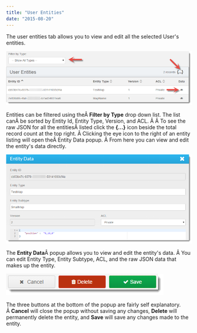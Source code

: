 ```yaml
---
title: "User Entities"
date: "2015-08-20"
---
```


The user entities tab allows you to view and edit all the selected User's entities.

[![](images/entities.png)](images/entities.png)

Entities can be filtered using theÂ **Filter by Type** drop down list. The list canÂ be sorted by Entity Id, Entity Type, Version, and ACL. Â Â To see the raw JSON for all the entitiesÂ listed click the **{...}** icon beside the total record count at the top right. Â Clicking the eye icon to the right of an entity listing will open theÂ Entity Data popup. Â From here you can view and edit the entity's data directly.

[![entitiesData](images/entitiesData.png)](images/entitiesData.png)

The **Entity Data**Â popup allows you to view and edit the entity's data. Â You can edit Entity Type, Entity Subtype, ACL, and the raw JSON data that makes up the entity.

[![entitiesDataButtons](images/entitiesDataButtons.png)](images/entitiesDataButtons.png)

The three buttons at the bottom of the popup are fairly self explanatory. Â **Cancel** will close the popup without saving any changes, **Delete** will permanently delete the entity, and **Save** will save any changes made to the entity.
